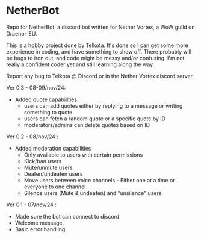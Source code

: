 # NetherBot
 Repo for NetherBot, a discord bot written for Nether Vortex, a WoW guild on Draenor-EU.

 This is a hobby project done by Telkota.
 It's done so I can get some more experience in coding, and have something to show off.
 There probably will be bugs to iron out, and code might be messy and/or confusing.
 I'm not really a confident coder yet and still learning along the way.

 Report any bug to Telkota @ Discord or in the Nether Vortex discord server.

Ver 0.3 - 08-09/nov/24:
- Added quote capabilities.
    - users can add quotes either by replying to a message or writing something to quote
    - users can fetch a random quote or a specific quote by ID
    - moderators/admins can delete quotes based on ID

Ver 0.2 - 08/nov/24 :
- Added moderation capabilities
    - Only available to users with certain permissions
    - Kick/ban users
    - Mute/unmute users
    - Deafen/undeafen users
    - Move users between voice channels - Either one at a time or everyone to one channel
    - Silence users (Mute & undeafen) and "unsilence" users

 Ver 0.1 - 07/nov/24 :
 - Made sure the bot can connect to discord. 
 - Welcome message.
 - Basic error handling.